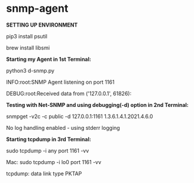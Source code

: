 # snmp-agent
**SETTING UP ENVIRONMENT**



pip3 install psutil


brew install libsmi


**Starting my Agent in 1st Terminal:**

python3 d-snmp.py 

INFO:root:SNMP Agent listening on port 1161

DEBUG:root:Received data from ('127.0.0.1', 61826):


**Testing with Net-SNMP and using debugging(-d) option in 2nd Terminal:**

snmpget -v2c -c public -d 127.0.0.1:1161 1.3.6.1.4.1.2021.4.6.0

No log handling enabled - using stderr logging

**Starting tcpdump in 3rd Terminal:**

sudo tcpdump -i any port 1161 -vv

Mac: sudo tcpdump -i lo0 port 1161 -vv

tcpdump: data link type PKTAP

